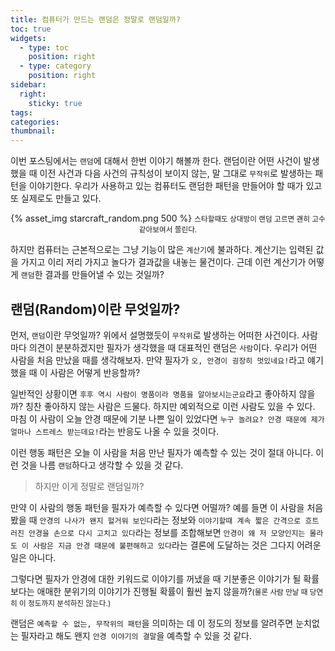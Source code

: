 ```yaml
---
title: 컴퓨터가 만드는 랜덤은 정말로 랜덤일까?
toc: true
widgets:
  - type: toc
    position: right
  - type: category
    position: right
sidebar:
  right:
    sticky: true
tags:
categories:
thumbnail:
---
```


이번 포스팅에서는 `랜덤`에 대해서 한번 이야기 해볼까 한다. 랜덤이란 어떤 사건이 발생했을 때 이전 사건과 다음 사건의 규칙성이 보이지 않는, 말 그대로 `무작위`로 발생하는 패턴을 이야기한다. 우리가 사용하고 있는 컴퓨터도 랜덤한 패턴을 만들어야 할 때가 있고 또 실제로도 만들고 있다.

<!-- more -->

<center>
  {% asset_img starcraft_random.png 500 %}
  <small>스타할때도 상대방이 랜덤 고르면 괜히 고수같아보여서 쫄린다.</small>
  <br>
</center>

하지만 컴퓨터는 근본적으로는 그냥 기능이 많은 `계산기`에 불과하다. 계산기는 입력된 값을 가지고 이리 저리 가지고 놀다가 결과값을 내놓는 물건이다. 근데 이런 계산기가 어떻게 `랜덤`한 결과를 만들어낼 수 있는 것일까?

## 랜덤(Random)이란 무엇일까?
먼저, `랜덤`이란 무엇일까? 위에서 설명했듯이 `무작위`로 발생하는 어떠한 사건이다.
사람마다 의견이 분분하겠지만 필자가 생각했을 때 대표적인 랜덤은 `사람`이다. 우리가 어떤 사람을 처음 만났을 때를 생각해보자. 만약 필자가 `오, 안경이 굉장히 멋있네요!`라고 얘기했을 때 이 사람은 어떻게 반응할까?

일반적인 상황이면 `후후 역시 사람이 명품이라 명품을 알아보시는군요`라고 좋아하지 않을까? 칭찬 좋아하지 않는 사람은 드물다.
하지만 예외적으로 이런 사람도 있을 수 있다. 마침 이 사람이 오늘 안경 때문에 기분 나쁜 일이 있었다면 `누구 놀려요? 안경 때문에 제가 얼마나 스트레스 받는데요!`라는 반응도 나올 수 있을 것이다.

이런 행동 패턴은 오늘 이 사람을 처음 만난 필자가 예측할 수 있는 것이 절대 아니다. 이런 것을 나름 `랜덤`하다고 생각할 수 있을 것 같다.

> 하지만 이게 정말로 랜덤일까?

만약 이 사람의 행동 패턴을 필자가 예측할 수 있다면 어떨까? 예를 들면 이 사람을 처음 봤을 때 `안경의 나사가 왠지 헐거워 보인다`라는 정보와 `이야기할때 계속 짧은 간격으로 흐트러진 안경을 손으로 다시 고치고 있다`라는 정보를 조합해보면 `안경이 왜 저 모양인지는 몰라도 이 사람은 지금 안경 때문에 불편해하고 있다`라는 결론에 도달하는 것은 그다지 어려운 일은 아니다.

그렇다면 필자가 안경에 대한 키워드로 이야기를 꺼냈을 때 기분좋은 이야기가 될 확률보다는 애매한 분위기의 이야기가 진행될 확률이 훨씬 높지 않을까?<small>(물론 사람 만날 때 당연히 이 정도까지 분석하진 않는다.)</small>

랜덤은 `예측할 수 없는, 무작위의 패턴`을 의미하는 데 이 정도의 정보를 알려주면 눈치없는 필자라고 해도 왠지 `안경 이야기의 결말`을 예측할 수 있을 것 같다.



